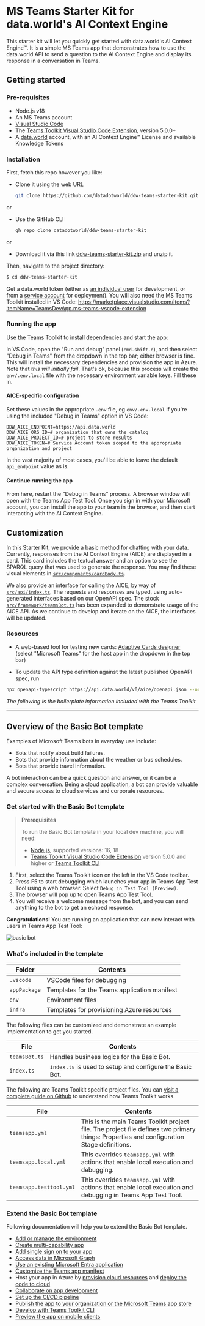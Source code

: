 # MS Teams Starter Kit for data.world's AI Context Engine

This starter kit will let you quickly get started with data.world's AI Context Engine™. It is a simple MS Teams app that demonstrates how to use the data.world API to send a question to the AI Context Engine and display its response in a conversation in Teams.

## Getting started 

### Pre-requisites

- Node.js v18
- An MS Teams account
- [Visual Studio Code](https://code.visualstudio.com/download)
- The [Teams Toolkit Visual Studio Code Extension](https://aka.ms/teams-toolkit), version 5.0.0+
- A [data.world](https://data.world) account, with an AI Context Engine™ License and available Knowledge Tokens

### Installation

First, fetch this repo however you like:

- Clone it using the web URL

  ```sh
  git clone https://github.com/datadotworld/ddw-teams-starter-kit.git
  ```

or

- Use the GitHub CLI

  ```sh
  gh repo clone datadotworld/ddw-teams-starter-kit
  ```

or

- Download it via this link [ddw-teams-starter-kit.zip](https://github.com/datadotworld/ddw-teams-starter-kit/archive/refs/heads/main.zip) and unzip it.

Then, navigate to the project directory:

```sh
$ cd ddw-teams-starter-kit
```

Get a data.world token (either as [an individual user](https://developer.data.world/docs/api-keys-and-auth#method-2-acquiring-tokens-via-the-ui) for development, or from a [service account](https://docs.data.world/en/130574-creating-and-managing-service-accounts.html) for deployment). You will also need the MS Teams Toolkit installed in VS Code: https://marketplace.visualstudio.com/items?itemName=TeamsDevApp.ms-teams-vscode-extension

### Running the app

Use the Teams Toolkit to install dependencies and start the app:

In VS Code, open the "Run and debug" panel (`cmd-shift-d`), and then select "Debug in Teams" from the dropdown in the top bar; either browser is fine. This will install the necessary dependencies and provision the app in Azure. Note that _this will initially fail_. That's ok, because this process will create the `env/.env.local` file with the necessary environment variable keys. Fill these in. 

#### AICE-specific configuration

Set these values in the appropriate `.env` file, eg `env/.env.local` if you're using the included "Debug in Teams" option in VS Code:

```
DDW_AICE_ENDPOINT=https://api.data.world
DDW_AICE_ORG_ID=# organization that owns the catalog
DDW_AICE_PROJECT_ID=# project to store results
DDW_AICE_TOKEN=# Service Account token scoped to the appropriate organization and project
```

In the vast majority of most cases, you'll be able to leave the default `api_endpoint` value as is.

#### Continue running the app

From here, restart the "Debug in Teams" process. A browser window will open with the Teams App Test Tool. Once you sign in with your Microsoft account, you can install the app to your team in the browser, and then start interacting with the AI Context Engine.

## Customization

In this Starter Kit, we provide a basic method for chatting with your data. Currently, responses from the AI Context Engine (AICE) are displayed in a card. This card includes the textual answer and an option to see the SPARQL query that was used to generate the response. You may find these visual elements in [`src/components/cardBody.ts`](./src/components/cardBody.ts).

We also provide an interface for calling the AICE, by way of [`src/api/index.ts`](./src/api/index.ts). The requests and responses are typed, using auto-generated interfaces based on our OpenAPI spec. The stock [`src/framework/teamsBot.ts`](./src/framework/teamsBot.ts) has been expanded to demonstrate usage of the AICE API. As we continue to develop and iterate on the AICE, the interfaces will be updated.

### Resources

- A web-based tool for testing new cards: [Adaptive Cards designer](https://adaptivecards.io/designer/) (select "Microsoft Teams" for the host app in the dropdown in the top bar)

- To update the API type definition against the latest published OpenAPI spec, run

```sh
npx openapi-typescript https://api.data.world/v0/aice/openapi.json --output types/api-v0.d.ts
```

_The following is the boilerplate information included with the Teams Toolkit_

---

## Overview of the Basic Bot template

Examples of Microsoft Teams bots in everyday use include:

- Bots that notify about build failures.
- Bots that provide information about the weather or bus schedules.
- Bots that provide travel information.

A bot interaction can be a quick question and answer, or it can be a complex conversation. Being a cloud application, a bot can provide valuable and secure access to cloud services and corporate resources.

### Get started with the Basic Bot template

> **Prerequisites**
>
> To run the Basic Bot template in your local dev machine, you will need:
>
> - [Node.js](https://nodejs.org/), supported versions: 16, 18
> - [Teams Toolkit Visual Studio Code Extension](https://aka.ms/teams-toolkit) version 5.0.0 and higher or [Teams Toolkit CLI](https://aka.ms/teams-toolkit-cli)

1. First, select the Teams Toolkit icon on the left in the VS Code toolbar.
2. Press F5 to start debugging which launches your app in Teams App Test Tool using a web browser. Select `Debug in Test Tool (Preview)`.
3. The browser will pop up to open Teams App Test Tool.
4. You will receive a welcome message from the bot, and you can send anything to the bot to get an echoed response.

**Congratulations**! You are running an application that can now interact with users in Teams App Test Tool:

![basic bot](https://github.com/OfficeDev/TeamsFx/assets/9698542/bdf87809-7dd7-4926-bff0-4546ada25e4b)

### What's included in the template

| Folder       | Contents                                     |
| ------------ | -------------------------------------------- |
| `.vscode`    | VSCode files for debugging                   |
| `appPackage` | Templates for the Teams application manifest |
| `env`        | Environment files                            |
| `infra`      | Templates for provisioning Azure resources   |

The following files can be customized and demonstrate an example implementation to get you started.

| File          | Contents                                                 |
| ------------- | -------------------------------------------------------- |
| `teamsBot.ts` | Handles business logics for the Basic Bot.               |
| `index.ts`    | `index.ts` is used to setup and configure the Basic Bot. |

The following are Teams Toolkit specific project files. You can [visit a complete guide on Github](https://github.com/OfficeDev/TeamsFx/wiki/Teams-Toolkit-Visual-Studio-Code-v5-Guide#overview) to understand how Teams Toolkit works.

| File                    | Contents                                                                                                                                  |
| ----------------------- | ----------------------------------------------------------------------------------------------------------------------------------------- |
| `teamsapp.yml`          | This is the main Teams Toolkit project file. The project file defines two primary things: Properties and configuration Stage definitions. |
| `teamsapp.local.yml`    | This overrides `teamsapp.yml` with actions that enable local execution and debugging.                                                     |
| `teamsapp.testtool.yml` | This overrides `teamsapp.yml` with actions that enable local execution and debugging in Teams App Test Tool.                              |

### Extend the Basic Bot template

Following documentation will help you to extend the Basic Bot template.

- [Add or manage the environment](https://learn.microsoft.com/microsoftteams/platform/toolkit/teamsfx-multi-env)
- [Create multi-capability app](https://learn.microsoft.com/microsoftteams/platform/toolkit/add-capability)
- [Add single sign on to your app](https://learn.microsoft.com/microsoftteams/platform/toolkit/add-single-sign-on)
- [Access data in Microsoft Graph](https://learn.microsoft.com/microsoftteams/platform/toolkit/teamsfx-sdk#microsoft-graph-scenarios)
- [Use an existing Microsoft Entra application](https://learn.microsoft.com/microsoftteams/platform/toolkit/use-existing-aad-app)
- [Customize the Teams app manifest](https://learn.microsoft.com/microsoftteams/platform/toolkit/teamsfx-preview-and-customize-app-manifest)
- Host your app in Azure by [provision cloud resources](https://learn.microsoft.com/microsoftteams/platform/toolkit/provision) and [deploy the code to cloud](https://learn.microsoft.com/microsoftteams/platform/toolkit/deploy)
- [Collaborate on app development](https://learn.microsoft.com/microsoftteams/platform/toolkit/teamsfx-collaboration)
- [Set up the CI/CD pipeline](https://learn.microsoft.com/microsoftteams/platform/toolkit/use-cicd-template)
- [Publish the app to your organization or the Microsoft Teams app store](https://learn.microsoft.com/microsoftteams/platform/toolkit/publish)
- [Develop with Teams Toolkit CLI](https://aka.ms/teams-toolkit-cli/debug)
- [Preview the app on mobile clients](https://github.com/OfficeDev/TeamsFx/wiki/Run-and-debug-your-Teams-application-on-iOS-or-Android-client)
